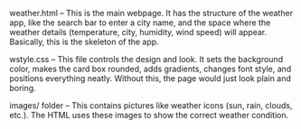 weather.html – This is the main webpage. It has the structure of the weather app, like the search bar to enter a city name, and the space where the weather details (temperature, city, humidity, wind speed) will appear. Basically, this is the skeleton of the app.

wstyle.css – This file controls the design and look. It sets the background color, makes the card box rounded, adds gradients, changes font style, and positions everything neatly. Without this, the page would just look plain and boring.

images/ folder – This contains pictures like weather icons (sun, rain, clouds, etc.). The HTML uses these images to show the correct weather condition.
